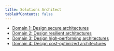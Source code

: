 ```yaml
---
title: Solutions Architect
tableOfContents: false
---
```


- [Domain 1: Design secure architectures](./domains/design-secure-architectures)
- [Domain 2: Design resilient architectures](./domains/design-resilient-architectures)
- [Domain 3: Design high-performing architectures](./domains/design-high-performing-architectures)
- [Domain 4: Design cost-optimized architectures](./domains/design-cost-optimized-architectures)